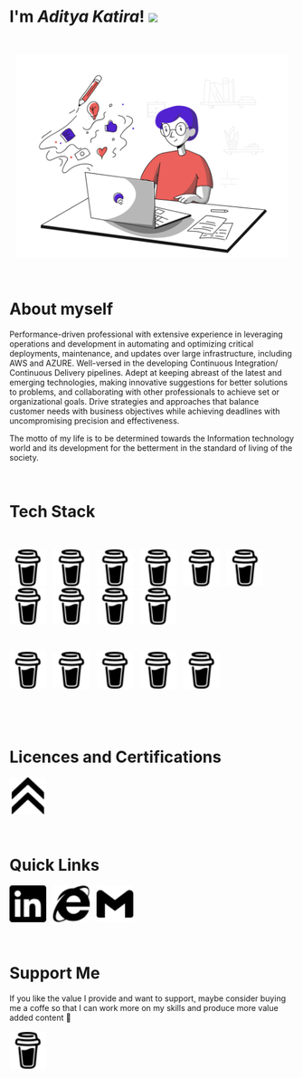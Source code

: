 # I'm ***Aditya Katira***! <img src="https://raw.githubusercontent.com/MartinHeinz/MartinHeinz/master/wave.gif" height="21">

&nbsp;

<p align="center">
    <img src="SVG\Blogging Minimalistic\Blogging Minimalistic\blogging.svg" width="480px"/>
</p>

&nbsp;

# About myself

Performance-driven professional with extensive experience in leveraging operations and development in automating and optimizing critical deployments, maintenance, and updates over large infrastructure, including AWS and AZURE. Well-versed in the developing Continuous Integration/ Continuous Delivery pipelines. Adept at keeping abreast of the latest and emerging technologies, making innovative suggestions for better solutions to problems, and collaborating with other professionals to achieve set or organizational goals. Drive strategies and approaches that balance customer needs with business objectives while achieving deadlines with uncompromising precision and effectiveness.

The motto of my life is to be determined towards the Information technology world and its development for the betterment in the standard of living of the society.

&nbsp;
# Tech Stack

<br>

<a href=""><td align="center" width="140" height="112.43"><img src="SVG/buymeacoffee.svg" width="65px"/></a>&nbsp;&nbsp;
<a href=""><td align="center" width="140" height="112.43"><img src="SVG/buymeacoffee.svg" width="65px"/></a>&nbsp;&nbsp;
<a href=""><td align="center" width="140" height="112.43"><img src="SVG/buymeacoffee.svg" width="65px"/></a>&nbsp;&nbsp;
<a href=""><td align="center" width="140" height="112.43"><img src="SVG/buymeacoffee.svg" width="65px"/></a>&nbsp;&nbsp;
<a href=""><td align="center" width="140" height="112.43"><img src="SVG/buymeacoffee.svg" width="65px"/></a>&nbsp;&nbsp;
<a href=""><td align="center" width="140" height="112.43"><img src="SVG/buymeacoffee.svg" width="65px"/></a>&nbsp;&nbsp;
<a href=""><td align="center" width="140" height="112.43"><img src="SVG/buymeacoffee.svg" width="65px"/></a>&nbsp;&nbsp;
<a href=""><td align="center" width="140" height="112.43"><img src="SVG/buymeacoffee.svg" width="65px"/></a>&nbsp;&nbsp;
<a href=""><td align="center" width="140" height="112.43"><img src="SVG/buymeacoffee.svg" width="65px"/></a>&nbsp;&nbsp;
<a href=""><td align="center" width="140" height="112.43"><img src="SVG/buymeacoffee.svg" width="65px"/></a>&nbsp;&nbsp;

&nbsp;

<a href=""><td align="center" width="140" height="112.43"><img src="SVG/buymeacoffee.svg" width="65px"/></a>&nbsp;&nbsp;
<a href=""><td align="center" width="140" height="112.43"><img src="SVG/buymeacoffee.svg" width="65px"/></a>&nbsp;&nbsp;
<a href=""><td align="center" width="140" height="112.43"><img src="SVG/buymeacoffee.svg" width="65px"/></a>&nbsp;&nbsp;
<a href=""><td align="center" width="140" height="112.43"><img src="SVG/buymeacoffee.svg" width="65px"/></a>&nbsp;&nbsp;
<a href=""><td align="center" width="140" height="112.43"><img src="SVG/buymeacoffee.svg" width="65px"/></a>&nbsp;&nbsp;



<br>

&nbsp;

# Licences and Certifications

<a href="https://www.credly.com/users/aditya-katira"><td align="center" width="140" height="112.43">
                <img src="SVG/acclaim.svg" width="65px"/></a>&nbsp;&nbsp;          
                                    
                          

&nbsp;

# Quick Links

<a href="https://www.linkedin.com/in/adityakatira/"><td align="center" width="140" height="112.43">
                <img src="SVG/linkedin.svg" width="65px"/></a>&nbsp;&nbsp;
<a href="https://adityakatira.com"><td align="center" width="140" height="112.43">
                <img src="SVG/internetexplorer.svg" width="65px"/></a>&nbsp;&nbsp;
<a href="mailto:adityakatira28@gmail.com"><td align="center" width="140" height="112.43">
                <img src="SVG/gmail.svg" width="65px"/></a>&nbsp;&nbsp;


&nbsp;
# Support Me

If you like the value I provide and want to support, maybe consider buying me a coffe so that I can work more on my skills and produce more value added content 🙌
<br><br>
<a href="https://www.buymeacoffee.com/AdityaKatira"><td align="center" width="140" height="112.43">
                <img src="SVG/buymeacoffee.svg" width="65px"/></a>









